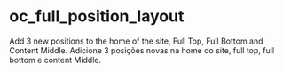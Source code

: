 # oc_full_position_layout
 Add 3 new positions to the home of the site, Full Top, Full Bottom and Content Middle. 
 Adicione 3 posições novas na home do site, full top, full bottom e content Middle.

